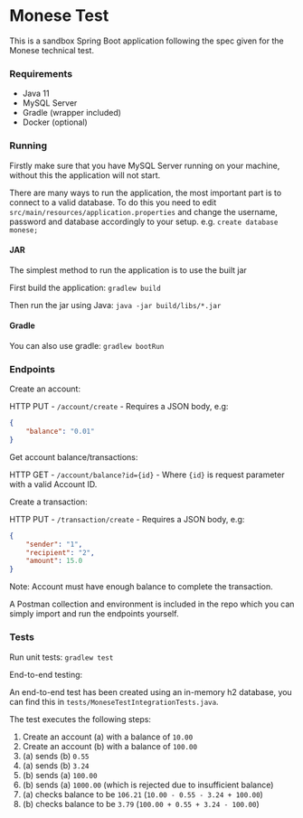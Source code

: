 # Monese Test

This is a sandbox Spring Boot application following the spec given for the Monese technical test.

### Requirements

- Java 11
- MySQL Server
- Gradle (wrapper included)
- Docker (optional)

### Running

Firstly make sure that you have MySQL Server running on your machine, without this the application will not start.

There are many ways to run the application, the most important part is to connect to a valid database.
To do this you need to edit `src/main/resources/application.properties` and change the username, password and database accordingly to your setup.
e.g. `create database monese;`

#### JAR

The simplest method to run the application is to use the built jar

First build the application: `gradlew build`

Then run the jar using Java: `java -jar build/libs/*.jar`

#### Gradle

You can also use gradle: `gradlew bootRun`

### Endpoints

Create an account:

HTTP PUT - `/account/create` - Requires a JSON body, e.g:

```json
{
    "balance": "0.01"
}
```

Get account balance/transactions:

HTTP GET - `/account/balance?id={id}` - Where `{id}` is request parameter with a valid Account ID.

Create a transaction:

HTTP PUT - `/transaction/create` - Requires a JSON body, e.g:

```json
{
    "sender": "1",
    "recipient": "2",
    "amount": 15.0
}
```

Note: Account must have enough balance to complete the transaction.

A Postman collection and environment is included in the repo which you can simply import and run the endpoints yourself.

### Tests

Run unit tests: `gradlew test` 

End-to-end testing:

An end-to-end test has been created using an in-memory h2 database, you can find this in `tests/MoneseTestIntegrationTests.java`.

The test executes the following steps: 

1. Create an account (a) with a balance of `10.00`
2. Create an account (b) with a balance of `100.00`
3. (a) sends (b) `0.55`
4. (a) sends (b) `3.24`
5. (b) sends (a) `100.00`
6. (b) sends (a) `1000.00` (which is rejected due to insufficient balance)
7. (a) checks balance to be `106.21` (`10.00 - 0.55 - 3.24 + 100.00`)
8. (b) checks balance to be `3.79` (`100.00 + 0.55 + 3.24 - 100.00`)